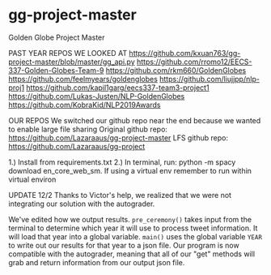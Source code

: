 # gg-project-master
Golden Globe Project Master


PAST YEAR REPOS WE LOOKED AT
https://github.com/kxuan763/gg-project-master/blob/master/gg_api.py
https://github.com/rromo12/EECS-337-Golden-Globes-Team-9
https://github.com/rkm660/GoldenGlobes
https://github.com/feelmyears/goldenglobes
https://github.com/liujjpp/nlp-proj1
https://github.com/kapil1garg/eecs337-team3-project1
https://github.com/Lukas-Justen/NLP-GoldenGlobes
https://github.com/KobraKid/NLP2019Awards


OUR REPOS
We switched our github repo near the end because we wanted to enable large file sharing
Original github repo: https://github.com/Lazaraaus/gg-project-master
LFS github repo: https://github.com/Lazaraaus/gg-project

1.) Install from requirements.txt
2.) In terminal, run: python -m spacy download en_core_web_sm. If using a virtual env remember to run within virtual environ

UPDATE 12/2
Thanks to Victor's help, we realized that we were not integrating our solution with the autograder.

We've edited how we output results. `pre_ceremony()` takes input from the terminal to determine which year it will use to process tweet information. It will load that year into a global variable. `main()` uses the global variable `YEAR` to write out our results for that year to a json file. Our program is now compatible with the autograder, meaning that all of our "get" methods will grab and return information from our output json file.